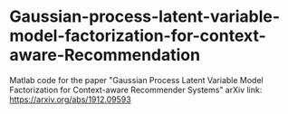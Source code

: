 # Gaussian-process-latent-variable-model-factorization-for-context-aware-Recommendation
Matlab code for the paper "Gaussian Process Latent Variable Model Factorization for Context-aware Recommender Systems"
arXiv link: https://arxiv.org/abs/1912.09593
